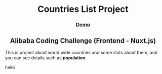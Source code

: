<div style="text-align: center;">
  <br />
  <br />
  <h1>Countries List Project</h1>
  <div style="text-align: center">
    <h3><a href="">Demo</a></h3>
  </div>
  <div style="text-align: center">
    <h2>Alibaba Coding Challenge (Frontend - Nuxt.js)</h2>
  </div>
  
</div>

<p>This is project about world wide countries and some stats about them, and you can see details such as <strong>population</strong> </p>

hello

